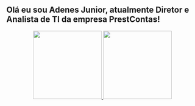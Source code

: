 ## Olá eu sou Adenes Junior, atualmente Diretor e Analista de TI da empresa PrestContas!
<div align="center">
  <a href="https://github.com/AdenesJunior">
  <img height="180em" src="https://github-readme-stats.vercel.app/api?username=AdenesJunior&show_icons=true&theme=dark&include_all_commits=true&count_private=true"/>
  <img height="180em" src="https://github-readme-stats.vercel.app/api/top-langs/?username=AdenesJunior&layout=compact&langs_count=7&theme=dark"/>
</div>

